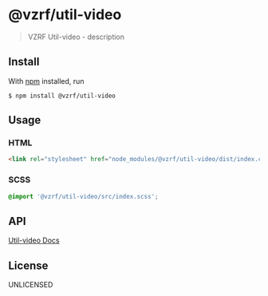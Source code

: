 # @vzrf/util-video

> VZRF Util-video - description

## Install

With [npm](https://npmjs.org/) installed, run

```
$ npm install @vzrf/util-video
```

## Usage

### HTML
```html
<link rel="stylesheet" href="node_modules/@vzrf/util-video/dist/index.css">
```

### SCSS
```scss
@import '@vzrf/util-video/src/index.scss';
```

## API
[Util-video Docs](https://vzrf-docs.cfappsawsnpeast.ebiz.verizon.com/utilities/utility-video)

## License
UNLICENSED

